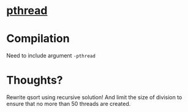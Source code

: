 # [pthread](http://www.ibm.com/developerworks/cn/linux/thread/posix_thread1/)

# Compilation

Need to include argument `-pthread`

# Thoughts?

Rewrite qsort using recursive solution! And limit the size of division to ensure that no more than 50 threads are created.
